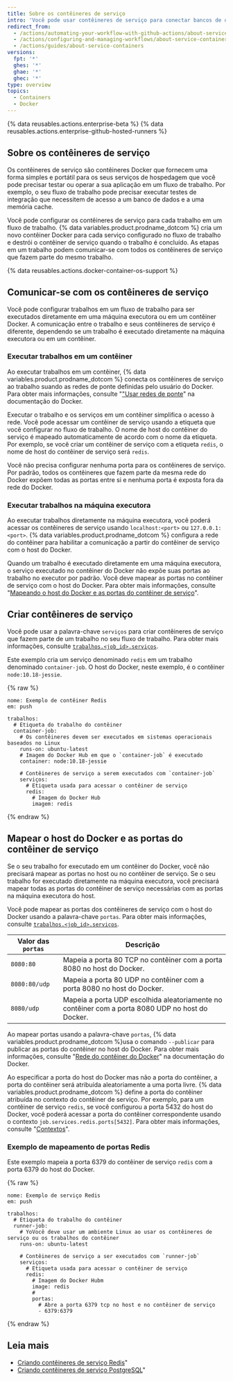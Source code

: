 ```yaml
---
title: Sobre os contêineres de serviço
intro: 'Você pode usar contêineres de serviço para conectar bancos de dados, serviços web, memória cache e outras ferramentas ao seu fluxo de trabalho.'
redirect_from:
  - /actions/automating-your-workflow-with-github-actions/about-service-containers
  - /actions/configuring-and-managing-workflows/about-service-containers
  - /actions/guides/about-service-containers
versions:
  fpt: '*'
  ghes: '*'
  ghae: '*'
  ghec: '*'
type: overview
topics:
  - Containers
  - Docker
---
```


{% data reusables.actions.enterprise-beta %}
{% data reusables.actions.enterprise-github-hosted-runners %}

## Sobre os contêineres de serviço

Os contêineres de serviço são contêineres Docker que fornecem uma forma simples e portátil para os seus serviços de hospedagem que você pode precisar testar ou operar a sua aplicação em um fluxo de trabalho. Por exemplo, o seu fluxo de trabalho pode precisar executar testes de integração que necessitem de acesso a um banco de dados e a uma memória cache.

Você pode configurar os contêineres de serviço para cada trabalho em um fluxo de trabalho. {% data variables.product.prodname_dotcom %} cria um novo contêiner Docker para cada serviço configurado no fluxo de trabalho e destrói o contêiner de serviço quando o trabalho é concluído. As etapas em um trabalho podem comunicar-se com todos os contêineres de serviço que fazem parte do mesmo trabalho.

{% data reusables.actions.docker-container-os-support %}

## Comunicar-se com os contêineres de serviço

Você pode configurar trabalhos em um fluxo de trabalho para ser executados diretamente em uma máquina executora ou em um contêiner Docker. A comunicação entre o trabalho e seus contêineres de serviço é diferente, dependendo se um trabalho é executado diretamente na máquina executora ou em um contêiner.

### Executar trabalhos em um contêiner

Ao executar trabalhos em um contêiner, {% data variables.product.prodname_dotcom %} conecta os contêineres de serviço ao trabalho suando as redes de ponte definidas pelo usuário do Docker. Para obter mais informações, consulte "["Usar redes de ponte](https://docs.docker.com/network/bridge/)" na documentação do Docker.

Executar o trabalho e os serviços em um contêiner simplifica o acesso à rede. Você pode acessar um contêiner de serviço usando a etiqueta que você configurar no fluxo de trabalho. O nome de host do contêiner do serviço é mapeado automaticamente de acordo com o nome da etiqueta. Por exemplo, se você criar um contêiner de serviço com a etiqueta `redis`, o nome de host do contêiner de serviço será `redis`.

Você não precisa configurar nenhuma porta para os contêineres de serviço. Por padrão, todos os contêineres que fazem parte da mesma rede do Docker expõem todas as portas entre si e nenhuma porta é exposta fora da rede do Docker.

### Executar trabalhos na máquina executora

Ao executar trabalhos diretamente na máquina executora, você poderá acessar os contêineres de serviço usando `localhost:<port>` ou `127.0.0.1:<port>`. {% data variables.product.prodname_dotcom %} configura a rede do contêiner para habilitar a comunicação a partir do contêiner de serviço com o host do Docker.

Quando um trabalho é executado diretamente em uma máquina executora, o serviço executado no contêiner do Docker não expõe suas portas ao trabalho no executor por padrão. Você deve mapear as portas no contêiner de serviço com o host do Docker. Para obter mais informações, consulte "[Mapeando o host do Docker e as portas do contêiner de serviço](/actions/automating-your-workflow-with-github-actions/about-service-containers#mapping-docker-host-and-service-container-ports)".

## Criar contêineres de serviço

Você pode usar a palavra-chave `serviços` para criar contêineres de serviço que fazem parte de um trabalho no seu fluxo de trabalho. Para obter mais informações, consulte [`trabalhos.<job_id>.serviços`](/actions/automating-your-workflow-with-github-actions/workflow-syntax-for-github-actions#jobsjob_idservices).

Este exemplo cria um serviço denominado `redis` em um trabalho denominado `container-job`. O host do Docker, neste exemplo, é o contêiner `node:10.18-jessie`.

{% raw %}
```yaml{:copy}
nome: Exemplo de contêiner Redis
em: push

trabalhos:
  # Etiqueta do trabalho do contêiner
  container-job:
    # Os contêineres devem ser executados em sistemas operacionais baseados no Linux
    runs-on: ubuntu-latest
    # Imagem do Docker Hub em que o `container-job` é executado
    container: node:10.18-jessie

    # Contêineres de serviço a serem executados com `container-job`
    serviços:
      # Etiqueta usada para acessar o contêiner de serviço
      redis:
        # Imagem do Docker Hub
        imagem: redis
```
{% endraw %}

## Mapear o host do Docker e as portas do contêiner de serviço

Se o seu trabalho for executado em um contêiner do Docker, você não precisará mapear as portas no host ou no contêiner de serviço. Se o seu trabalho for executado diretamente na máquina executora, você precisará mapear todas as portas do contêiner de serviço necessárias com as portas na máquina executora do host.

Você pode mapear as portas dos contêineres de serviço com o host do Docker usando a palavra-chave `portas`. Para obter mais informações, consulte [`trabalhos.<job_id>.serviços`](/actions/automating-your-workflow-with-github-actions/workflow-syntax-for-github-actions#jobsjob_idservices).

| Valor das `portas` | Descrição                                                                                        |
| ------------------ | ------------------------------------------------------------------------------------------------ |
| `8080:80`          | Mapeia a porta 80 TCP no contêiner com a porta 8080 no host do Docker.                           |
| `8080:80/udp`      | Mapeia a porta 80 UDP no contêiner com a porta 8080 no host do Docker.                           |
| `8080/udp`         | Mapeia a porta UDP escolhida aleatoriamente no contêiner com a porta 8080 UDP no host do Docker. |

Ao mapear portas usando a palavra-chave `portas`, {% data variables.product.prodname_dotcom %}usa o comando `--publicar` para publicar as portas do contêiner no host do Docker. Para obter mais informações, consulte "[Rede do contêiner do Docker](https://docs.docker.com/config/containers/container-networking/)" na documentação do Docker.

Ao especificar a porta do host do Docker mas não a porta do contêiner, a porta do contêiner será atribuída aleatoriamente a uma porta livre. {% data variables.product.prodname_dotcom %} define a porta do contêiner atribuída no contexto do contêiner de serviço. Por exemplo, para um contêiner de serviço `redis`, se você configurou a porta 5432 do host do Docker, você poderá acessar a porta do contêiner correspondente usando o contexto `job.services.redis.ports[5432]`. Para obter mais informações, consulte "[Contextos](/actions/learn-github-actions/contexts#job-context)".

### Exemplo de mapeamento de portas Redis

Este exemplo mapeia a porta 6379 do contêiner de serviço `redis` com a porta 6379 do host do Docker.

{% raw %}
```yaml{:copy}
nome: Exemplo de serviço Redis
em: push

trabalhos:
  # Etiqueta do trabalho do contêiner
  runner-job:
    # YoVocê deve usar um ambiente Linux ao usar os contêineres de serviço ou os trabalhos do contêiner
    runs-on: ubuntu-latest

    # Contêineres de serviço a ser executados com `runner-job`
    serviços:
      # Etiqueta usada para acessar o contêiner de serviço
      redis:
        # Imagem do Docker Hubm
        image: redis
        #
        portas:
          # Abre a porta 6379 tcp no host e no contêiner de serviço
          - 6379:6379
```
{% endraw %}

## Leia mais

- [Criando contêineres de serviço Redis](/actions/automating-your-workflow-with-github-actions/creating-redis-service-containers)"
- [Criando contêineres de serviço PostgreSQL](/actions/automating-your-workflow-with-github-actions/creating-postgresql-service-containers)"
